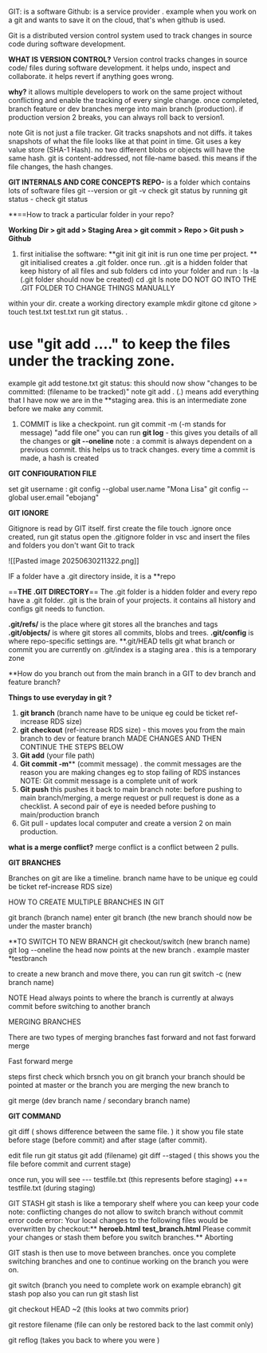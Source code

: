 
GIT: is a software 
Github: is a service provider . example when you work on a git and wants to save it on the cloud, that's when github is used.


Git is a distributed version control system used to track changes in source code during software development. 


**WHAT IS VERSION CONTROL?**
Version control tracks changes in source code/ files during software development. it helps undo, inspect and collaborate. 
it helps revert if anything goes wrong. 


**why?**
it allows multiple developers to work on the same project without conflicting and enable the tracking of every single change.
once completed, branch feature or dev branches merge into main branch (production).
if production version 2 breaks, you can always roll back to version1.

note 
Git is not just a file tracker. Git tracks snapshots and not diffs. it takes snapshots of what the file looks like at that point in time. 
Git uses a key value store (SHA-1 Hash).
no two different blobs or objects will have the same hash.
git is content-addressed, not file-name based. this means if the file changes, the hash changes. 

**GIT INTERNALS AND CORE CONCEPTS** 
 **REPO-** is a folder which contains lots of software files
 git --version or git -v 
check git status by running 
git status - check git status 

 **==How to track a particular folder in your repo?

**Working Dir > git add > Staging Area > git commit > Repo > Git push > Github** 
1)  first initialise the software: **git init
 git init is run one time per project. **
 git initialised creates a .git folder. once run. 
 .git is a hidden folder that keep history of all files and sub folders
cd into your folder and run : ls -la (.git folder should now be created)
cd .git 
ls 
note
DO NOT GO INTO THE .GIT FOLDER TO CHANGE THINGS MANUALLY 

within your dir. create a working directory example mkdir gitone
cd gitone > touch test.txt test.txt 
run git status. . 
 # use "git add <filename> ...."  to keep the files under the tracking zone. 
example
git add testone.txt
git status: this should now show "changes to be committed: (filename to be tracked)"
note 
git add . (.) means add everything that I have 
now we are in the **staging area.  this is an intermediate zone before we make any commit.


 1) COMMIT is like a checkpoint.
 run
git commit -m (-m stands for message) "add file one"
 you can run **git log** - this gives you details of all the changes 
or **git --oneline** 
note :
a commit is always dependent on a previous commit. this helps us to track changes.
every time a commit is made, a hash is created  

****GIT CONFIGURATION FILE**** 

set git username :
git config --global user.name "Mona Lisa"
git config --global user.email "ebojang"

**GIT IGNORE** 

Gitignore is read by GIT itself. first create the file 
 touch .ignore
 once created, run git status
  open the .gitignore folder in vsc and insert the files and folders you don't want Git to track 







![[Pasted image 20250630211322.png]]

IF a folder have a .git directory inside, it is a **repo 

==**THE .GIT DIRECTORY**==
The .git folder is a hidden folder and every repo have a .git folder. 
.git is the brain of your projects. it contains all history and configs git needs to function. 

**.git/refs/** is the place where git stores all the branches and tags
**.git/objects/** is where git stores all commits, blobs and trees.
**.git/config** is where repo-specific settings are.
**.git/HEAD tells git what branch or commit you are currently on
.git/index is a staging area . this is a temporary zone 



**How do you branch out from the main branch in a GIT to dev branch and feature branch?


**Things to use everyday in git ?**

1) **git branch** (branch name have to be unique eg could be ticket ref-increase RDS size)
2) **git checkout** (ref-increase RDS size) -  this moves you from the main branch to dev or feature branch 
MADE CHANGES AND THEN CONTINUE THE STEPS BELOW 
3) **Git add** (your file path)
4) **Git commit -m****  (commit message) . the commit messages are the reason you are making changes eg to stop failing of RDS instances   
NOTE: Git commit message is a complete unit of work 
5) **Git push** this pushes it back to main branch 
note: before pushing to main branch/merging, a merge request or pull request is done as a checklist. A second pair of eye is needed before pushing to main/production branch
6) Git pull -  updates local computer and create a version 2 on main production.

**what is a merge conflict?**
merge conflict is a conflict between 2 pulls. 

[^1]: create a working directory> git add> Staging area> git commit>Repo>git push>Github


**GIT BRANCHES** 

Branches on git are like a timeline. branch name have to be unique eg could be ticket ref-increase RDS size)

HOW TO CREATE MULTIPLE BRANCHES IN GIT

git branch (branch name)
enter git branch (the new branch should now be under the master branch)

**TO SWITCH TO NEW BRANCH
git checkout/switch (new branch name)
git log --oneline
the head now points at the new branch . example 
master 
*testbranch

to create a new branch and move there, you can run 
git switch -c (new branch name)

NOTE 
Head always points to where the branch is currently at
always commit before switching to another branch

MERGING BRANCHES

There are two types of merging branches 
fast forward and not fast forward merge 

Fast forward merge

steps 
first check which brsnch you on 
git branch 
your branch should be pointed at master or the branch you are merging the new branch to 

git merge (dev branch name / secondary branch name)


**GIT COMMAND**

git diff ( shows difference between the same file. )
it show you file state before stage (before commit) and after stage (after commit).

edit file 
run git status 
git add (filename)
git diff --staged ( this shows you the file before commit and current stage)

once run,
you will see
--- testfile.txt (this represents before staging)
++= testfile.txt (during staging)

GIT STASH 
git stash is like a temporary shelf where you can keep your code 
note:
conflicting changes do not allow to switch branch without commit 
error code 
error: Your local changes to the following files would be overwritten by checkout:**
        **heroeb.html**
        **test_branch.html**
Please commit your changes or stash them before you switch branches.**
Aborting

GIT stash is then use to move between branches.
once you complete switching branches and one to continue working on the branch you were on. 

git switch (branch you need to complete work on example ebranch)
git stash pop 
also you can run  git stash list 

git checkout HEAD ~2 (this looks at two commits prior)

git restore filename (file can only be restored back to the last commit only)

git reflog (takes you back to where you were )
